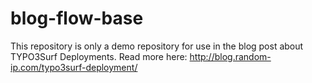 # blog-flow-base

This repository is only a demo repository for use in the blog post about TYPO3Surf Deployments.
Read more here: http://blog.random-ip.com/typo3surf-deployment/
